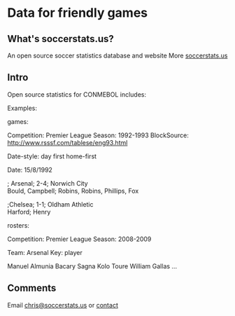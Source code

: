 # Data for friendly games

## What's soccerstats.us?

An open source soccer statistics database and website
More [soccerstats.us](http://www.soccerstats.us)

## Intro

Open source statistics for CONMEBOL includes:



Examples: 

games: 

Competition: Premier League
Season: 1992-1993
BlockSource: http://www.rsssf.com/tablese/eng93.html

Date-style: day first
home-first

Date: 15/8/1992

; Arsenal; 2-4; Norwich City                
Bould, Campbell; Robins, Robins, Phillips, Fox

;Chelsea; 1-1; Oldham Athletic             
Harford; Henry

rosters: 

Competition: Premier League
Season: 2008-2009

Team: Arsenal
Key: player

Manuel Almunia
Bacary Sagna
Kolo Toure
William Gallas
...


## Comments

Email chris@soccerstats.us or [contact](http://www.soccerstats.us/contact)


